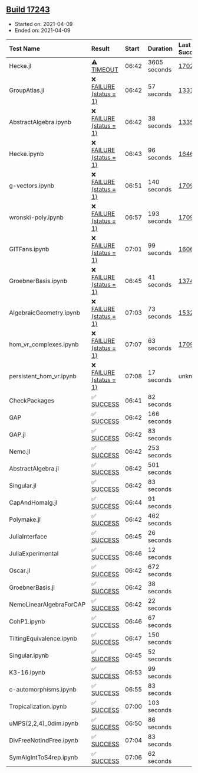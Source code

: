 ## [Build 17243](https://oscarci.mathematik.uni-kl.de/job/oscar/17243/)

* Started on: 2021-04-09
* Ended on: 2021-04-09

| Test Name    | Result | Start | Duration | Last Success | First Failure |
|:-------------|:-------|:------|:---------|:-------------|:--------------|
| Hecke.jl | ⚠ [TIMEOUT](https://oscarci.mathematik.uni-kl.de/job/oscar/17243/artifact/logs/build-17243/Hecke.jl.log) | 06:42 | 3605 seconds | [17022](https://oscarci.mathematik.uni-kl.de/job/oscar/17022/) | [17023](https://oscarci.mathematik.uni-kl.de/job/oscar/17023/) |
| GroupAtlas.jl | ❌ [FAILURE (status = 1)](https://oscarci.mathematik.uni-kl.de/job/oscar/17243/artifact/logs/build-17243/GroupAtlas.jl.log) | 06:42 | 57 seconds | [13311](https://oscarci.mathematik.uni-kl.de/job/oscar/13311/) | [13312](https://oscarci.mathematik.uni-kl.de/job/oscar/13312/) |
| AbstractAlgebra.ipynb | ❌ [FAILURE (status = 1)](https://oscarci.mathematik.uni-kl.de/job/oscar/17243/artifact/logs/build-17243/AbstractAlgebra.ipynb.log) | 06:42 | 38 seconds | [13355](https://oscarci.mathematik.uni-kl.de/job/oscar/13355/) | [13356](https://oscarci.mathematik.uni-kl.de/job/oscar/13356/) |
| Hecke.ipynb | ❌ [FAILURE (status = 1)](https://oscarci.mathematik.uni-kl.de/job/oscar/17243/artifact/logs/build-17243/Hecke.ipynb.log) | 06:43 | 96 seconds | [16463](https://oscarci.mathematik.uni-kl.de/job/oscar/16463/) | [16464](https://oscarci.mathematik.uni-kl.de/job/oscar/16464/) |
| g-vectors.ipynb | ❌ [FAILURE (status = 1)](https://oscarci.mathematik.uni-kl.de/job/oscar/17243/artifact/logs/build-17243/g-vectors.ipynb.log) | 06:51 | 140 seconds | [17099](https://oscarci.mathematik.uni-kl.de/job/oscar/17099/) | [17100](https://oscarci.mathematik.uni-kl.de/job/oscar/17100/) |
| wronski-poly.ipynb | ❌ [FAILURE (status = 1)](https://oscarci.mathematik.uni-kl.de/job/oscar/17243/artifact/logs/build-17243/wronski-poly.ipynb.log) | 06:57 | 193 seconds | [17098](https://oscarci.mathematik.uni-kl.de/job/oscar/17098/) | [17099](https://oscarci.mathematik.uni-kl.de/job/oscar/17099/) |
| GITFans.ipynb | ❌ [FAILURE (status = 1)](https://oscarci.mathematik.uni-kl.de/job/oscar/17243/artifact/logs/build-17243/GITFans.ipynb.log) | 07:01 | 99 seconds | [16068](https://oscarci.mathematik.uni-kl.de/job/oscar/16068/) | [16069](https://oscarci.mathematik.uni-kl.de/job/oscar/16069/) |
| GroebnerBasis.ipynb | ❌ [FAILURE (status = 1)](https://oscarci.mathematik.uni-kl.de/job/oscar/17243/artifact/logs/build-17243/GroebnerBasis.ipynb.log) | 06:45 | 41 seconds | [13748](https://oscarci.mathematik.uni-kl.de/job/oscar/13748/) | [13749](https://oscarci.mathematik.uni-kl.de/job/oscar/13749/) |
| AlgebraicGeometry.ipynb | ❌ [FAILURE (status = 1)](https://oscarci.mathematik.uni-kl.de/job/oscar/17243/artifact/logs/build-17243/AlgebraicGeometry.ipynb.log) | 07:03 | 73 seconds | [15322](https://oscarci.mathematik.uni-kl.de/job/oscar/15322/) | [15323](https://oscarci.mathematik.uni-kl.de/job/oscar/15323/) |
| hom_vr_complexes.ipynb | ❌ [FAILURE (status = 1)](https://oscarci.mathematik.uni-kl.de/job/oscar/17243/artifact/logs/build-17243/hom_vr_complexes.ipynb.log) | 07:07 | 63 seconds | [17099](https://oscarci.mathematik.uni-kl.de/job/oscar/17099/) | [17100](https://oscarci.mathematik.uni-kl.de/job/oscar/17100/) |
| persistent_hom_vr.ipynb | ❌ [FAILURE (status = 1)](https://oscarci.mathematik.uni-kl.de/job/oscar/17243/artifact/logs/build-17243/persistent_hom_vr.ipynb.log) | 07:08 | 17 seconds | unknown | unknown |
| CheckPackages | ✅ [SUCCESS](https://oscarci.mathematik.uni-kl.de/job/oscar/17243/artifact/logs/build-17243/CheckPackages.log) | 06:41 | 82 seconds |  |  |
| GAP | ✅ [SUCCESS](https://oscarci.mathematik.uni-kl.de/job/oscar/17243/artifact/logs/build-17243/GAP.log) | 06:42 | 166 seconds |  |  |
| GAP.jl | ✅ [SUCCESS](https://oscarci.mathematik.uni-kl.de/job/oscar/17243/artifact/logs/build-17243/GAP.jl.log) | 06:42 | 83 seconds |  |  |
| Nemo.jl | ✅ [SUCCESS](https://oscarci.mathematik.uni-kl.de/job/oscar/17243/artifact/logs/build-17243/Nemo.jl.log) | 06:42 | 253 seconds |  |  |
| AbstractAlgebra.jl | ✅ [SUCCESS](https://oscarci.mathematik.uni-kl.de/job/oscar/17243/artifact/logs/build-17243/AbstractAlgebra.jl.log) | 06:42 | 501 seconds |  |  |
| Singular.jl | ✅ [SUCCESS](https://oscarci.mathematik.uni-kl.de/job/oscar/17243/artifact/logs/build-17243/Singular.jl.log) | 06:42 | 83 seconds |  |  |
| CapAndHomalg.jl | ✅ [SUCCESS](https://oscarci.mathematik.uni-kl.de/job/oscar/17243/artifact/logs/build-17243/CapAndHomalg.jl.log) | 06:44 | 91 seconds |  |  |
| Polymake.jl | ✅ [SUCCESS](https://oscarci.mathematik.uni-kl.de/job/oscar/17243/artifact/logs/build-17243/Polymake.jl.log) | 06:42 | 462 seconds |  |  |
| JuliaInterface | ✅ [SUCCESS](https://oscarci.mathematik.uni-kl.de/job/oscar/17243/artifact/logs/build-17243/JuliaInterface.log) | 06:45 | 26 seconds |  |  |
| JuliaExperimental | ✅ [SUCCESS](https://oscarci.mathematik.uni-kl.de/job/oscar/17243/artifact/logs/build-17243/JuliaExperimental.log) | 06:46 | 12 seconds |  |  |
| Oscar.jl | ✅ [SUCCESS](https://oscarci.mathematik.uni-kl.de/job/oscar/17243/artifact/logs/build-17243/Oscar.jl.log) | 06:42 | 672 seconds |  |  |
| GroebnerBasis.jl | ✅ [SUCCESS](https://oscarci.mathematik.uni-kl.de/job/oscar/17243/artifact/logs/build-17243/GroebnerBasis.jl.log) | 06:42 | 38 seconds |  |  |
| NemoLinearAlgebraForCAP | ✅ [SUCCESS](https://oscarci.mathematik.uni-kl.de/job/oscar/17243/artifact/logs/build-17243/NemoLinearAlgebraForCAP.log) | 06:42 | 22 seconds |  |  |
| CohP1.ipynb | ✅ [SUCCESS](https://oscarci.mathematik.uni-kl.de/job/oscar/17243/artifact/logs/build-17243/CohP1.ipynb.log) | 06:46 | 67 seconds |  |  |
| TiltingEquivalence.ipynb | ✅ [SUCCESS](https://oscarci.mathematik.uni-kl.de/job/oscar/17243/artifact/logs/build-17243/TiltingEquivalence.ipynb.log) | 06:47 | 150 seconds |  |  |
| Singular.ipynb | ✅ [SUCCESS](https://oscarci.mathematik.uni-kl.de/job/oscar/17243/artifact/logs/build-17243/Singular.ipynb.log) | 06:45 | 52 seconds |  |  |
| K3-16.ipynb | ✅ [SUCCESS](https://oscarci.mathematik.uni-kl.de/job/oscar/17243/artifact/logs/build-17243/K3-16.ipynb.log) | 06:53 | 99 seconds |  |  |
| c-automorphisms.ipynb | ✅ [SUCCESS](https://oscarci.mathematik.uni-kl.de/job/oscar/17243/artifact/logs/build-17243/c-automorphisms.ipynb.log) | 06:55 | 83 seconds |  |  |
| Tropicalization.ipynb | ✅ [SUCCESS](https://oscarci.mathematik.uni-kl.de/job/oscar/17243/artifact/logs/build-17243/Tropicalization.ipynb.log) | 07:00 | 103 seconds |  |  |
| uMPS(2,2,4)_0dim.ipynb | ✅ [SUCCESS](https://oscarci.mathematik.uni-kl.de/job/oscar/17243/artifact/logs/build-17243/uMPS-2-2-4-_0dim.ipynb.log) | 06:50 | 86 seconds |  |  |
| DivFreeNotIndFree.ipynb | ✅ [SUCCESS](https://oscarci.mathematik.uni-kl.de/job/oscar/17243/artifact/logs/build-17243/DivFreeNotIndFree.ipynb.log) | 07:04 | 83 seconds |  |  |
| SymAlgIntToS4rep.ipynb | ✅ [SUCCESS](https://oscarci.mathematik.uni-kl.de/job/oscar/17243/artifact/logs/build-17243/SymAlgIntToS4rep.ipynb.log) | 07:06 | 62 seconds |  |  |
